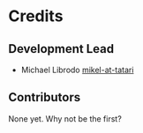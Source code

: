# Credits

## Development Lead

- Michael Librodo [mikel-at-tatari](https://github.com/mikel-at-tatari)

## Contributors

None yet. Why not be the first?